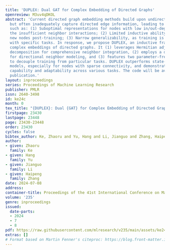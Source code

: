 ```yaml
---
title: 'DUPLEX: Dual GAT for Complex Embedding of Directed Graphs'
openreview: M3uv4qDKOL
abstract: 'Current directed graph embedding methods build upon undirected techniques
  but often inadequately capture directed edge information, leading to challenges
  such as: (1) Suboptimal representations for nodes with low in/out-degrees, due to
  the insufficient neighbor interactions; (2) Limited inductive ability for representing
  new nodes post-training; (3) Narrow generalizability, as training is overly coupled
  with specific tasks. In response, we propose DUPLEX, an inductive framework for
  complex embeddings of directed graphs. It (1) leverages Hermitian adjacency matrix
  decomposition for comprehensive neighbor integration, (2) employs a dual GAT encoder
  for directional neighbor modeling, and (3) features two parameter-free decoders
  to decouple training from particular tasks. DUPLEX outperforms state-of-the-art
  models, especially for nodes with sparse connectivity, and demonstrates robust inductive
  capability and adaptability across various tasks. The code will be available upon
  publication.'
layout: inproceedings
series: Proceedings of Machine Learning Research
publisher: PMLR
issn: 2640-3498
id: ke24c
month: 0
tex_title: "{DUPLEX}: Dual {GAT} for Complex Embedding of Directed Graphs"
firstpage: 23430
lastpage: 23448
page: 23430-23448
order: 23430
cycles: false
bibtex_author: Ke, Zhaoru and Yu, Hang and Li, Jianguo and Zhang, Haipeng
author:
- given: Zhaoru
  family: Ke
- given: Hang
  family: Yu
- given: Jianguo
  family: Li
- given: Haipeng
  family: Zhang
date: 2024-07-08
address:
container-title: Proceedings of the 41st International Conference on Machine Learning
volume: '235'
genre: inproceedings
issued:
  date-parts:
  - 2024
  - 7
  - 8
pdf: https://raw.githubusercontent.com/mlresearch/v235/main/assets/ke24c/ke24c.pdf
extras: []
# Format based on Martin Fenner's citeproc: https://blog.front-matter.io/posts/citeproc-yaml-for-bibliographies/
---
```

